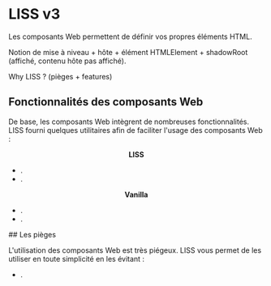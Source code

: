 <!DOCTYPE html>
<html lang="fr">
    <head>
        <meta charset="utf8"/>
        <title>LISS</title>
        <meta name="color-scheme" content="dark light">
        <meta name="viewport" content="width=device-width, initial-scale=1"/>
        <link   href="/V3/skeleton/liss/index.css"  rel="stylesheet">
        <script  src="/V3/skeleton/liss/index.js"  type="module"     blocking="render" async></script>
    </head>
    <body code-langs="js,bry">
        <main>

# LISS v3

Les composants Web permettent de définir vos propres éléments HTML.

Notion de mise à niveau + hôte + élément HTMLElement + shadowRoot (affiché, contenu hôte pas affiché).

Why LISS ? (pièges + features)

## Fonctionnalités des composants Web

De base, les composants Web intègrent de nombreuses fonctionnalités.\
LISS fourni quelques utilitaires afin de faciliter l'usage des composants Web :

<div class="flex-2">
    <div>
        <center><strong>LISS</strong></center>

- .
- .

</div><div>
        <center><strong>Vanilla</strong></center>

- .
- .

</div>
</div>

## Les pièges

L'utilisation des composants Web est très piégeux. LISS vous permet de les utiliser en toute simplicité en les évitant :
- .

</main>
    </body>
</html>
